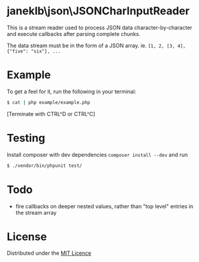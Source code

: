 janeklb\json\JSONCharInputReader
====================

This is a stream reader used to process JSON data character-by-character and execute callbacks
after parsing complete chunks.

The data stream must be in the form of a JSON array.
ie. `[1, 2, [3, 4], {"five": "six"}, ...`


Example
=======

To get a feel for it, run the following in your terminal:
```bash
$ cat | php example/example.php
```

[Terminate with CTRL^D or CTRL^C]

Testing
=======

Install composer with dev dependencies `composer install --dev` and run
```bash
$ ./vendor/bin/phpunit test/
```

Todo
====

- fire callbacks on deeper nested values, rather than "top level" entries in the stream array

License
=======

Distributed under the [MIT Licence](LICENSE)

